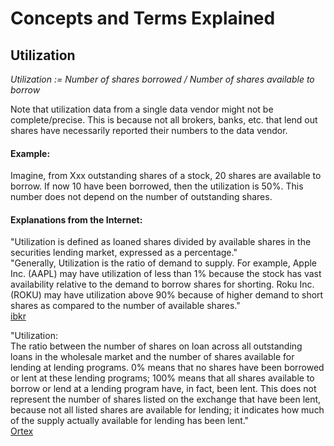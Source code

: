 # Concepts and Terms Explained

## Utilization

*Utilization := Number of shares borrowed / Number of shares available to borrow*

Note that utilization data from a single data vendor might not be complete/precise. This is because not all brokers, banks, etc. that lend out shares have necessarily reported their numbers to the data vendor.

#### Example:
Imagine, from Xxx outstanding shares of a stock, 20 shares are available to borrow. If now 10 have been borrowed, then the utilization is 50%. This number does not depend on the number of outstanding shares.

#### Explanations from the Internet:

"Utilization is defined as loaned shares divided by available shares in the securities lending market, expressed as a percentage."  
"Generally, Utilization is the ratio of demand to supply. For example, Apple Inc. (AAPL) may have utilization of less than 1% because the stock has vast availability relative to the demand to borrow shares for shorting. Roku Inc. (ROKU) may have utilization above 90% because of higher demand to short shares as compared to the number of available shares."  
[ibkr](https://ibkr.info/article/3044)

"Utilization:  
The ratio between the number of shares on loan across all outstanding loans in the wholesale market and the number of shares available for lending at lending programs. 0% means that no shares have been borrowed or lent at these lending programs; 100% means that all shares available to borrow or lend at a lending program have, in fact, been lent. This does not represent the number of shares listed on the exchange that have been lent, because not all listed shares are available for lending; it indicates how much of the supply actually available for lending has been lent."  
[Ortex](https://public.ortex.com/help-stock-short-interest-chart/)
